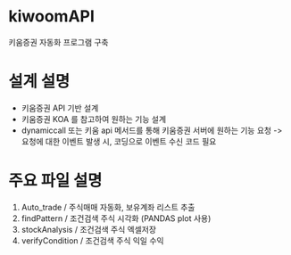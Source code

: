 # kiwoomAPI
키움증권 자동화 프로그램 구축

# 설계 설명
 - 키움증권 API 기반 설계
 - 키움증권 KOA 를 참고하여 원하는 기능 설계
 - dynamiccall 또는 키움 api 메서드를 통해 키움증권 서버에 원하는 기능 요청 -> 요청에 대한 이벤트 발생 시, 코딩으로 이벤트 수신 코드 필요

# 주요 파일 설명
1. Auto_trade / 주식매매 자동화, 보유계좌 리스트 추출
2. findPattern / 조건검색 주식 시각화 (PANDAS plot 사용)
3. stockAnalysis / 조건검색 주식 엑셀저장
4. verifyCondition / 조건검색 주식 익일 수익 
